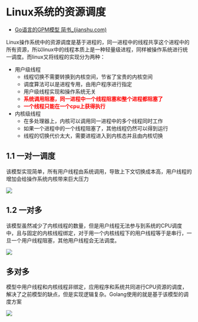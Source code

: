 # Linux系统的资源调度

- [Go语言的GPM模型 简书_(jianshu.com)](https://www.jianshu.com/p/504d9eaf0fd1)

Linux操作系统中的资源调度是基于进程的，同一进程中的线程共享这个进程中的所有资源，所以linux中的线程本质上是一种轻量级进程，同样被操作系统进行统一调度。而linux又将线程的实现分为两种：

- 用户级线程
    - 线程切换不需要转换到内核空间，节省了宝贵的内核空间
    - 调度算法可以是进程专用，由用户程序进行指定
    - 用户级线程实现和操作系统无关
    - <span style="color:rgb(255,0,0);font-weight:bold">系统调用阻塞，同一进程中一个线程阻塞和整个进程都阻塞了</span>
    - <span style="color:rgb(255,0,0);font-weight:bold">一个线程只能在一个cpu上获得执行</span>
- 内核级线程
    - 在多处理器上，内核可以调用同一进程中的多个线程同时工作
    - 如果一个进程中的一个线程阻塞了，其他线程仍然可以得到运行
    - 线程的切换代价太大，需要进程进入到内核态并且由内核切换

## 1.1 一对一调度

该模型实现简单，所有用户线程由系统调用，导致上下文切换成本高，用户线程的增加会给操作系统内核带来巨大压力

![](https://upload-images.jianshu.io/upload_images/13145841-32972991bfe6ddd9.png)


## 1.2 一对多

该模型虽然减少了内核线程的数量，但是用户线程无法参与到系统的CPU调度中，且与固定的内核线程绑定，对于用一个内核线程下的用户线程等于是串行，一旦一个用户线程阻塞，其他用户线程会无法调度。

![](https://upload-images.jianshu.io/upload_images/13145841-decb2c961149b11d.png)


## 多对多

模型中用户线程和内核线程非绑定，应用程序和系统共同进行CPU资源的调度，解决了之前模型的缺点，但是实现逻辑复杂。Golang使用的就是基于该模型的调度方案

![](https://upload-images.jianshu.io/upload_images/13145841-c79e4517daf55ac9.png)